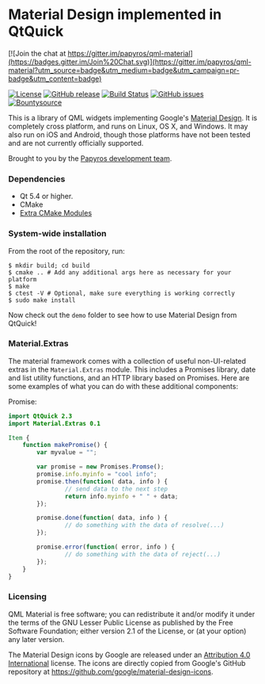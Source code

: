 Material Design implemented in QtQuick
======================================

[![Join the chat at https://gitter.im/papyros/qml-material](https://badges.gitter.im/Join%20Chat.svg)](https://gitter.im/papyros/qml-material?utm_source=badge&utm_medium=badge&utm_campaign=pr-badge&utm_content=badge)

[![License](https://img.shields.io/badge/license-LGPLv2.1%2B-blue.svg)](http://www.gnu.org/licenses/old-licenses/lgpl-2.1.html)
[![GitHub release](https://img.shields.io/github/release/papyros/qml-material.svg)](https://github.com/papyros/qml-material)
[![Build Status](https://travis-ci.org/papyros/qml-material.svg?branch=develop)](https://travis-ci.org/papyros/qml-material)
[![GitHub issues](https://img.shields.io/github/issues/papyros/qml-material.svg)](https://github.com/papyros/qml-material/issues)
[![Bountysource](https://img.shields.io/bountysource/team/papyros/activity.svg)](https://www.bountysource.com/teams/papyros)

This is a library of QML widgets implementing Google's [Material Design](https://www.google.com/design/spec). It is completely cross platform, and runs on Linux, OS X, and Windows. It may also run on iOS and Android, though those platforms have not been tested and are not currently officially supported.

Brought to you by the [Papyros development team](https://github.com/papyros/qml-material/graphs/contributors).

### Dependencies

 * Qt 5.4 or higher.
 * CMake
 * [Extra CMake Modules](http://api.kde.org/ecm/manual/ecm.7.html)

### System-wide installation

From the root of the repository, run:

    $ mkdir build; cd build
    $ cmake .. # Add any additional args here as necessary for your platform
    $ make
    $ ctest -V # Optional, make sure everything is working correctly
    $ sudo make install

Now check out the `demo` folder to see how to use Material Design from QtQuick!

### Material.Extras

The material framework comes with a collection of useful non-UI-related extras in the `Material.Extras` module. This includes a Promises library, date and list utility functions, and an HTTP library based on Promises. Here are some examples of what you can do with these additional components:

Promise:

```qml
import QtQuick 2.3
import Material.Extras 0.1

Item {
    function makePromise() {
        var myvalue = "";

        var promise = new Promises.Promse();
        promise.info.myinfo = "cool info";
        promise.then(function( data, info ) {
                // send data to the next step
                return info.myinfo + " " + data;
        });

        promise.done(function( data, info ) {
                // do something with the data of resolve(...)
        });

        promise.error(function( error, info ) {
                // do something with the data of reject(...)
        });
    }
}
```

### Licensing

QML Material is free software; you can redistribute it and/or modify it under the terms of the GNU Lesser Public License as published by the Free Software Foundation; either version 2.1 of the License, or (at your option) any later version.

The Material Design icons by Google are released under an [Attribution 4.0 International](http://creativecommons.org/licenses/by/4.0/) license. The icons are directly copied from Google's GitHub repository at https://github.com/google/material-design-icons.
